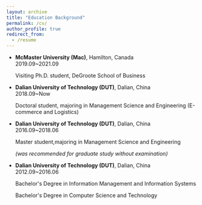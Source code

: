 ```yaml
---
layout: archive
title: "Education Background"
permalink: /cv/
author_profile: true
redirect_from:
  - /resume
---
```


* **McMaster University (Mac)**, Hamilton, Canada &nbsp; &nbsp; &nbsp; &nbsp; &nbsp; &nbsp; &nbsp; &nbsp; &nbsp; &nbsp; &nbsp; &nbsp; 2019.09~2021.09

  Visiting Ph.D. student, DeGroote School of Business
  
* **Dalian University of Technology (DUT)**, Dalian, China &nbsp; &nbsp; &nbsp; &nbsp; &nbsp; &nbsp; &nbsp; 2018.09~Now

  Doctoral student, majoring in Management Science and Engineering (E-commerce and Logistics)
 
* **Dalian University of Technology (DUT)**, Dalian, China &nbsp; &nbsp; &nbsp; &nbsp; &nbsp; &nbsp; &nbsp; 2016.09~2018.06

  Master student,majoring in Management Science and Engineering
  
  *(was recommended for graduate study without examination)*
  
* **Dalian University of Technology (DUT)**, Dalian, China &nbsp; &nbsp; &nbsp; &nbsp; &nbsp; &nbsp; &nbsp; 2012.09~2016.06

  Bachelor's Degree in Information Management and Information Systems
  
  Bachelor's Degree in Computer Science and Technology
